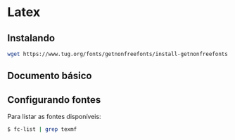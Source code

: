 # Latex

## Instalando


```bash
wget https://www.tug.org/fonts/getnonfreefonts/install-getnonfreefonts -O /tmp/install-getnonfreefonts; sudo chmod a+x /tmp/install-getnonfreefonts; sudo texlua /tmp/install-getnonfreefonts; 
```


## Documento básico



## Configurando fontes

Para listar as fontes disponíveis:

```bash
$ fc-list | grep texmf
```

